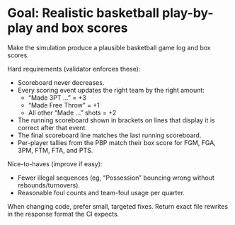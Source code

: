 # Goal: Realistic basketball play-by-play and box scores

Make the simulation produce a plausible basketball game log and box scores.

Hard requirements (validator enforces these):
- Scoreboard never decreases.
- Every scoring event updates the right team by the right amount:
  - “Made 3PT …” = +3
  - “Made Free Throw” = +1
  - All other “Made …” shots = +2
- The running scoreboard shown in brackets on lines that display it is correct after that event.
- The final scoreboard line matches the last running scoreboard.
- Per-player tallies from the PBP match their box score for FGM, FGA, 3PM, FTM, FTA, and PTS.

Nice-to-haves (improve if easy):
- Fewer illegal sequences (eg, “Possession” bouncing wrong without rebounds/turnovers).
- Reasonable foul counts and team-foul usage per quarter.

When changing code, prefer small, targeted fixes. Return exact file rewrites in the response format the CI expects.
